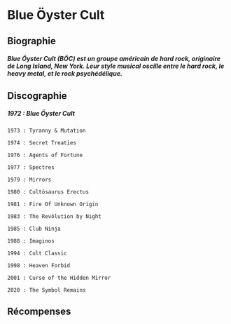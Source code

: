 # Blue Öyster Cult

## Biographie 

##### Blue Öyster Cult (BÖC) est un groupe américain de hard rock, originaire de Long Island, New York. Leur style musical oscille entre le hard rock, le heavy metal, et le rock psychédélique. 

## Discographie 
#####     1972 : Blue Öyster Cult
    1973 : Tyranny & Mutation
    
    1974 : Secret Treaties

    1976 : Agents of Fortune

    1977 : Spectres

    1979 : Mirrors

    1980 : Cultösaurus Erectus

    1981 : Fire Of Unknown Origin

    1983 : The Revölution by Night

    1985 : Club Ninja

    1988 : Imaginos

    1994 : Cult Classic

    1998 : Heaven Forbid

    2001 : Curse of the Hidden Mirror
    
    2020 : The Symbol Remains

## Récompenses 